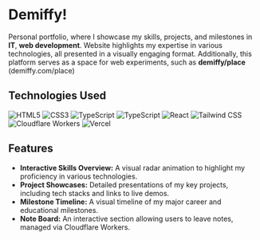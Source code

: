 # Demiffy!

Personal portfolio, where I showcase my skills, projects, and milestones in **IT**, **web development**. Website highlights my expertise in various technologies, all presented in a visually engaging format. Additionally, this platform serves as a space for web experiments, such as **demiffy/place** (demiffy.com/place)

## Technologies Used

![HTML5](https://img.shields.io/badge/HTML5-E34F26?style=for-the-badge&logo=html5&logoColor=white)
![CSS3](https://img.shields.io/badge/CSS3-1572B6?style=for-the-badge&logo=css3&logoColor=white)
![TypeScript](https://img.shields.io/badge/TypeScript-007ACC?style=for-the-badge&logo=typescript&logoColor=white)
![TypeScript](https://img.shields.io/badge/JavaScript-EFD81D?style=for-the-badge&logo=javascript&logoColor=white)
![React](https://img.shields.io/badge/React-20232A?style=for-the-badge&logo=react&logoColor=61DAFB)
![Tailwind CSS](https://img.shields.io/badge/Tailwind_CSS-38B2AC?style=for-the-badge&logo=tailwind-css&logoColor=white)
![Cloudflare Workers](https://img.shields.io/badge/Cloudflare_Workers-F38020?style=for-the-badge&logo=cloudflare&logoColor=white)
![Vercel](https://img.shields.io/badge/Vercel-000000?style=for-the-badge&logo=vercel&logoColor=white)

## Features
- **Interactive Skills Overview:** A visual radar animation to highlight my proficiency in various technologies.
- **Project Showcases:** Detailed presentations of my key projects, including tech stacks and links to live demos.
- **Milestone Timeline:** A visual timeline of my major career and educational milestones.
- **Note Board:** An interactive section allowing users to leave notes, managed via Cloudflare Workers.
